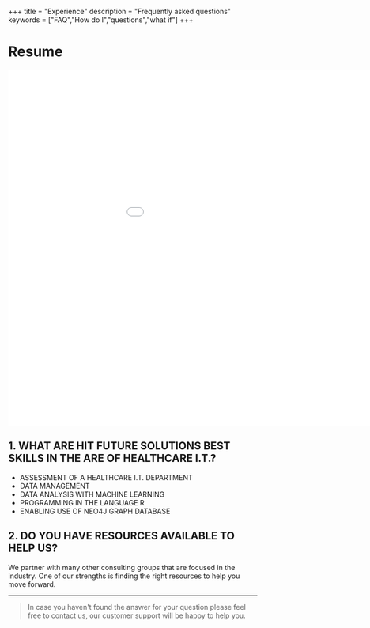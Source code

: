 +++
title = "Experience"
description = "Frequently asked questions"
keywords = ["FAQ","How do I","questions","what if"]
+++


# Resume

<iframe width="1080" height="720" src="/html/Taylor_Brett--Resume-2020.html" frameborder="0" allowfullscreen></iframe>



## 1. WHAT ARE HIT FUTURE SOLUTIONS BEST SKILLS IN THE ARE OF HEALTHCARE I.T.?

* ASSESSMENT OF A HEALTHCARE I.T. DEPARTMENT
* DATA MANAGEMENT
* DATA ANALYSIS WITH MACHINE LEARNING
* PROGRAMMING IN THE LANGUAGE R
* ENABLING USE OF NEO4J GRAPH DATABASE

## 2. DO YOU HAVE RESOURCES AVAILABLE TO HELP US?
We partner with many other consulting groups that are focused in the industry. One of our strengths is finding the right resources to help you move forward.

---

> In case you haven't found the answer for your question please feel free to contact us, our customer support will be happy to help you.
